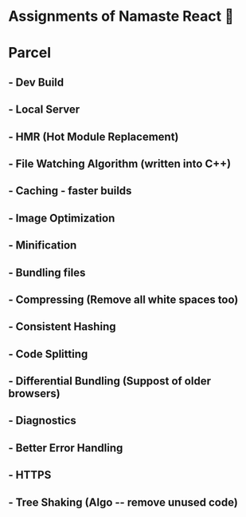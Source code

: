 # Assignments of Namaste React  🚀

# Parcel
## - Dev Build
## - Local Server
## - HMR (Hot Module Replacement)
## - File Watching Algorithm (written into C++)
## - Caching - faster builds
## - Image Optimization
## - Minification
## - Bundling files
## - Compressing (Remove all white spaces too)
## - Consistent Hashing 
## - Code Splitting 
## - Differential Bundling (Suppost of older browsers)
## - Diagnostics
## - Better Error Handling
## - HTTPS
## - Tree Shaking (Algo -- remove unused code)